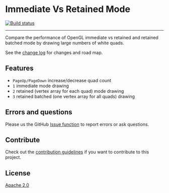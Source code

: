 # Immediate Vs Retained Mode

[![Build status](https://ci.appveyor.com/api/projects/status/d1eqkbkgom7hd9xu?svg=true)](https://ci.appveyor.com/project/danielscherzer/batchexecute)

---------------------------------------

Compare the performance of OpenGL immediate vs retained and retained batched mode by drawing large numbers of white quads.


See the [change log](CHANGELOG.md) for changes and road map.

## Features
- `PageUp/PageDown` increase/decrease quad count
- `1` immediate mode drawing
- `2` retained (vertex array for each quad) mode drawing
- `3` retained batched (one vertex array for all quads) drawing

## Errors and questions
Please us the GitHub [Issue function](https://github.com/danielscherzer/ImmediateVsRetainedMode/issues/new) to report errors or ask questions.

## Contribute
Check out the [contribution guidelines](CONTRIBUTING.md)
if you want to contribute to this project.


## License
[Apache 2.0](http://www.apache.org/licenses/LICENSE-2.0)